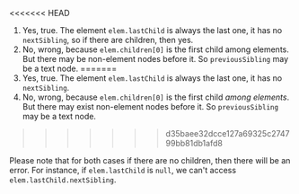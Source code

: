 <<<<<<< HEAD
1. Yes, true. The element `elem.lastChild` is always the last one, it has no `nextSibling`, so if there are children, then yes.
2. No, wrong, because `elem.children[0]` is the first child among elements. But there may be non-element nodes before it. So `previousSibling` may be a text node.
=======
1. Yes, true. The element `elem.lastChild` is always the last one, it has no `nextSibling`.
2. No, wrong, because `elem.children[0]` is the first child *among elements*. But there may exist non-element nodes before it. So `previousSibling` may be a text node.
>>>>>>> d35baee32dcce127a69325c274799bb81db1afd8

Please note that for both cases if there are no children, then there will be an error. For instance, if `elem.lastChild` is `null`, we can't access `elem.lastChild.nextSibling`.
